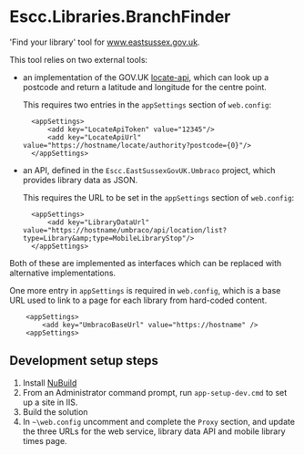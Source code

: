 # Escc.Libraries.BranchFinder

'Find your library' tool for www.eastsussex.gov.uk.

This tool relies on two external tools: 

* an implementation of the GOV.UK [locate-api](https://github.com/alphagov/locate-api), which can look up a postcode and return a latitude and longitude for the centre point.

	This requires two entries in the `appSettings` section of `web.config`:

		<appSettings>
			<add key="LocateApiToken" value="12345"/>
		    <add key="LocateApiUrl" value="https://hostname/locate/authority?postcode={0}"/>
		</appSettings>

* an API, defined in the `Escc.EastSussexGovUK.Umbraco` project, which provides library data as JSON.

	This requires the URL to be set in the `appSettings` section of `web.config`:
	
		<appSettings>
    		<add key="LibraryDataUrl" value="https://hostname/umbraco/api/location/list?type=Library&amp;type=MobileLibraryStop"/>
		</appSettings>


Both of these are implemented as interfaces which can be replaced with alternative implementations.

One more entry in `appSettings` is required in `web.config`, which is a base URL used to link to a page for each library from hard-coded content.

		<appSettings>
    		<add key="UmbracoBaseUrl" value="https://hostname" />
		<appSettings>

## Development setup steps

1. Install [NuBuild](https://github.com/bspell1/NuBuild)
2. From an Administrator command prompt, run `app-setup-dev.cmd` to set up a site in IIS.
3. Build the solution
9. In `~\web.config` uncomment and complete the `Proxy` section, and update the three URLs for the web service, library data API and mobile library times page.